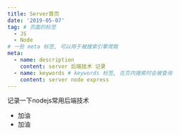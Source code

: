 ```yaml
---
title: Server首页
date: '2019-05-07'
tag: # 页面的标签 
  - JS
  - Node
# 一些 meta 标签, 可以用于被搜索引擎爬取
meta:
  - name: description
    content: server 后端技术 记录
  - name: keywords # keywords 标签, 在页内搜索时会被查询
    content: server node express
---
```


记录一下nodejs常用后端技术
- 加油
- 加油